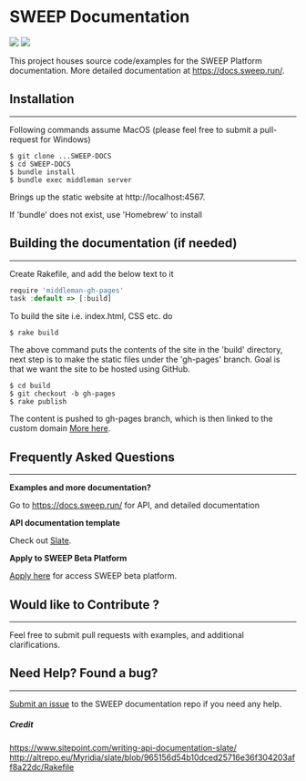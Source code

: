 # SWEEP Documentation

[![](https://img.shields.io/badge/license-Apache%202.0-blue.svg)](./LICENSE)
[![](https://img.shields.io/badge/framework-Slate-orange.svg)](http://lord.github.io/slate)

This project houses source code/examples for the SWEEP Platform documentation. More detailed documentation at https://docs.sweep.run/.


## Installation
--------------------------

Following commands assume MacOS (please feel free to submit a pull-request for Windows)

```console
$ git clone ...SWEEP-DOCS
$ cd SWEEP-DOCS
$ bundle install
$ bundle exec middleman server
```

Brings up the static website at http://localhost:4567. 

If 'bundle' does not exist, use 'Homebrew' to install
## Building the documentation (if needed)
-----------------------------------------

Create Rakefile, and add the below text to it

```javascript
require 'middleman-gh-pages'
task :default => [:build]
```

To build the site i.e. index.html, CSS etc. do

```console
$ rake build
```

The above command puts the contents of the site in the 'build' directory, next step is to make the static files under the 'gh-pages' branch. Goal is that we want the site to be hosted using GitHub.

```console
$ cd build
$ git checkout -b gh-pages
$ rake publish
```

The content is pushed to gh-pages branch, which is then linked to the custom domain [More here](https://help.github.com/en/articles/using-a-custom-domain-with-github-pages).  

## Frequently Asked Questions
--------------------------

**Examples and more documentation?**

Go to https://docs.sweep.run/ for API, and detailed documentation


**API documentation template**

Check out [Slate](lord.github.io/slate).

**Apply to SWEEP Beta Platform**

[Apply here](https://beta.sweep.run) for access SWEEP beta platform.

## Would like to Contribute ?
------------------------------

Feel free to submit pull requests with examples, and additional clarifications.



## Need Help? Found a bug?
-----------------------

[Submit an issue](https://github.com/sweep-inc/SWEEP-DOCS/issues) to the SWEEP documentation repo if you need any help. 


##### Credit
https://www.sitepoint.com/writing-api-documentation-slate/
http://altrepo.eu/Myridia/slate/blob/965156d54b10dced25716e36f304203aff8a22dc/Rakefile
